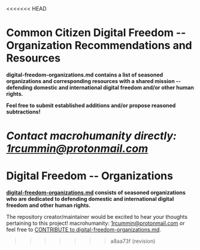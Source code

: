 <<<<<<< HEAD
# Common Citizen Digital Freedom -- Organization Recommendations and Resources #

**digital-freedom-organizations.md contains a list of seasoned organizations and corresponding resources with a shared mission -- defending domestic and international digital freedom and/or other human rights.**

**Feel free to submit established additions and/or propose reasoned subtractions!**

*Contact macrohumanity directly: 1rcummin@protonmail.com*
=======
# Digital Freedom -- Organizations #

**[digital-freedom-organizations.md](https://github.com/macrohumanity/digital-freedom-organizations/blob/master/digital-freedom-organizations.md) consists of seasoned organizations who are dedicated to defending domestic and international digital freedom and other human rights.**

The repository creator/maintainer would be excited to hear your thoughts pertaining to this project! macrohumanity: 1rcummin@protonmail.com or feel free to [CONTRIBUTE to digital-freedom-organizations.md](https://github.com/macrohumanity/digital-freedom-organizations/pulls).
>>>>>>> a8aa73f (revision)
